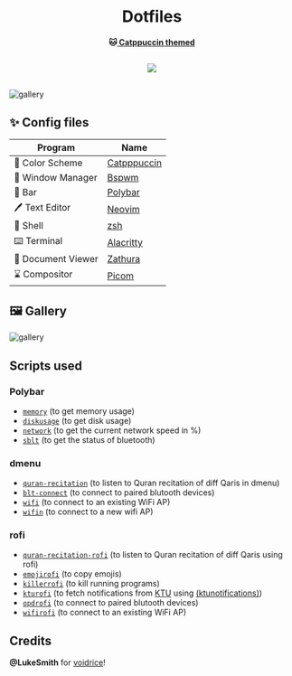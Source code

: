 <h1 align="center">
	Dotfiles
  <br>
  </h1>
  <h4 align ="center">🐱<a href="https://www.github.com/catppuccin/catppuccin"> Catppuccin themed</a>
  <br></h4>
	<h2 align ="center"><p align="center">
    <a href="https://github.com/tsjazil/dotfiles/stargazers"><img src="https://img.shields.io/github/stars/tsjazil/dotfiles?colorA=1e1e28&colorB=c9cbff&style=for-the-badge&logo=starship"></a></p>
	
</h2>


##  
![gallery](https://raw.githubusercontent.com/tsjazil/dotfiles/main/assets/carousel.png)
## 
##
## ✨ Config files

| Program           | Name                                                                                                                         |
| ----------------- | -----------------------------------------------------------------------------------------------------------------------------|
| 🎨 Color Scheme    | [Catpppuccin](https://github.com/catppuccin)                                                                                |
| 🚀 Window Manager  | [Bspwm](https://github.com/baskerville/bspwm)                                                                               |
| 🚧 Bar             | [Polybar](https://github.com/polybar/polybar)                                                                               |
| 🖊️ Text Editor     | [Neovim](https://github.com/neovim/neovim)                                                                                  |
| 🐚 Shell           | [zsh](http://en.wikipedia.org/wiki/Z_shell)                                                                                                |
| ⌨️ Terminal        | [Alacritty](https://github.com/alacritty/alacritty)                                                                         |
| 📄 Document Viewer | [Zathura](https://github.com/pwmt/zathura)                                                                                  |
| ⌛ Compositor      | [Picom](https://aur.archlinux.org/packages/picom-rounded-corners)                                                           |

## 🖼️ Gallery

![gallery](https://raw.githubusercontent.com/tsjazil/dotfiles/main/assets/unix1.jpg)

## Scripts used

### Polybar

  - [`memory`](https://github.com/tsjazil/dotfiles/blob/main/.config/polybar/scripts/memory) (to get memory usage)
  - [`diskusage`](https://github.com/tsjazil/dotfiles/blob/main/.config/polybar/scripts/diskusage) (to get disk usage)
  - [`network`](https://github.com/tsjazil/dotfiles/blob/main/.config/polybar/scripts/network) (to get the current network speed in %)
  - [`sblt`](https://github.com/tsjazil/dotfiles/blob/main/.config/polybar/scripts/sblt) (to get the status of bluetooth)
 
### dmenu

  - [`quran-recitation`](https://github.com/tsjazil/dotfiles/blob/main/.local/bin/dmenu/audio) (to listen to Quran recitation of diff Qaris in dmenu)
  - [`blt-connect`](https://github.com/tsjazil/dotfiles/blob/main/.local/bin/dmenu/blt-connect) (to connect to paired blutooth devices)
  - [`wifi`](https://github.com/tsjazil/dotfiles/blob/main/.local/bin/dmenu/wifi) (to connect to an existing WiFi AP)
  - [`wifin`](https://github.com/tsjazil/dotfiles/blob/main/.local/bin/dmenu/wifin) (to connect to a new wifi AP)

### rofi

  - [`quran-recitation-rofi`](https://github.com/tsjazil/dotfiles/blob/main/.local/bin/rofi/audrofi) (to listen to Quran recitation of diff Qaris using rofi)
  - [`emojirofi`](https://github.com/tsjazil/dotfiles/blob/main/.local/bin/rofi/emojirofi) (to copy emojis)
  - [`killerrofi`](https://github.com/tsjazil/dotfiles/blob/main/.local/bin/rofi/killerofi) (to kill running programs)
  - [`kturofi`](https://github.com/tsjazil/dotfiles/blob/main/.local/bin/rofi/kturofi) (to fetch notifications from [KTU](https://ktu.edu.in/eu/core/announcements.htm) using [(ktunotifications)](https://github.com/tsjazil/ktunotifications))
  - [`opdrofi`](https://github.com/tsjazil/dotfiles/blob/main/.local/bin/rofi/opdrofi) (to connect to paired blutooth devices)
  - [`wifirofi`](https://github.com/tsjazil/dotfiles/blob/main/.local/bin/rofi/wifirofi) (to connect to an existing WiFi AP)

## Credits

**@LukeSmith** for [voidrice](https://www.github.com/Lukesmithxyz/voidrice)!